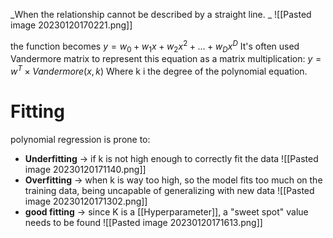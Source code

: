 _When the relationship cannot be described by a straight line. _
![[Pasted image 20230120170221.png]]

the function becomes
$y=w_{0}+w_{1}x+w_{2}x^{2}+ ... +w_{D}x^{D}$
It's often used Vandermore matrix to represent this equation as a matrix multiplication:
$y=w^{T} \times Vandermore(x, k)$
Where k i the degree of the polynomial equation.

# Fitting
polynomial regression is prone to:
- **Underfitting** -> if k is not high enough to correctly fit the data
![[Pasted image 20230120171140.png]]
- **Overfitting** -> when k is way too high, so the model fits too much on the training data, being uncapable of generalizing with new data
![[Pasted image 20230120171302.png]]
- **good fitting** -> since K is a [[Hyperparameter]], a "sweet spot" value needs to be found
![[Pasted image 20230120171613.png]]